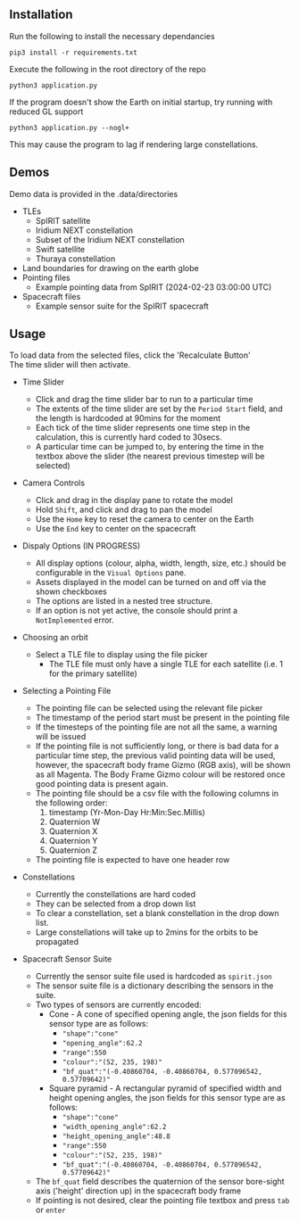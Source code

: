 Installation
------------
Run the following to install the necessary dependancies

`pip3 install -r requirements.txt`

Execute the following in the root directory of the repo

`python3 application.py`

If the program doesn't show the Earth on initial startup, try running with reduced GL support

`python3 application.py --nogl+`

This may cause the program to lag if rendering large constellations.

Demos
-----
Demo data is provided in the .data/directories
* TLEs
	* SpIRIT satellite
	* Iridium NEXT constellation
	* Subset of the Iridium NEXT constellation
	* Swift satellite
	* Thuraya constellation
* Land boundaries for drawing on the earth globe
* Pointing files
	* Example pointing data from SpIRIT (2024-02-23 03:00:00 UTC)
* Spacecraft files
	* Example sensor suite for the SpIRIT spacecraft

Usage
-----
To load data from the selected files, click the 'Recalculate Button'  
The time slider will then activate.  

* Time Slider
	* Click and drag the time slider bar to run to a particular time
	* The extents of the time slider are set by the `Period Start` field, and the length is hardcoded at 90mins for the moment
	* Each tick of the time slider represents one time step in the calculation, this is currently hard coded to 30secs.
	* A particular time can be jumped to, by entering the time in the textbox above the slider (the nearest previous timestep will be selected)

* Camera Controls
	* Click and drag in the display pane to rotate the model
	* Hold `Shift`, and click and drag to pan the model
	* Use the `Home` key to reset the camera to center on the Earth
	* Use the `End` key to center on the spacecraft

* Dispaly Options (IN PROGRESS)
	* All display options (colour, alpha, width, length, size, etc.) should be configurable in the `Visual Options` pane.
	* Assets displayed in the model can be turned on and off via the shown checkboxes
	* The options are listed in a nested tree structure.
	* If an option is not yet active, the console should print a `NotImplemented` error.

* Choosing an orbit
	* Select a TLE file to display using the file picker
		* The TLE file must only have a single TLE for each satellite (i.e. 1 for the primary satellite)

* Selecting a Pointing File
	* The pointing file can be selected using the relevant file picker
	* The timestamp of the period start must be present in the pointing file
	* If the timesteps of the pointing file are not all the same, a warning will be issued
	* If the pointing file is not sufficiently long, or there is bad data for a particular time step, the previous valid pointing data will be used, however, the spacecraft body frame Gizmo (RGB axis), will be shown as all Magenta. The Body Frame Gizmo colour will be restored once good pointing data is present again.
	* The pointing file should be a csv file with the following columns in the following order:
		1. timestamp (Yr-Mon-Day Hr:Min:Sec.Millis)
		2. Quaternion W
		3. Quaternion X
		4. Quaternion Y
		5. Quaternion Z
	* The pointing file is expected to have one header row

* Constellations
	* Currently the constellations are hard coded
	* They can be selected from a drop down list
	* To clear a constellation, set a blank constellation in the drop down list.
	* Large constellations will take up to 2mins for the orbits to be propagated

* Spacecraft Sensor Suite
	* Currently the sensor suite file used is hardcoded as `spirit.json`
	* The sensor suite file is a dictionary describing the sensors in the suite.
	* Two types of sensors are currently encoded:
		* Cone - A cone of specified opening angle, the json fields for this sensor type are as follows:
			* `"shape":"cone"`
			* `"opening_angle":62.2`
			* `"range":550`
			* `"colour":"(52, 235, 198)"`
			* `"bf_quat":"(-0.40860704, -0.40860704, 0.577096542, 0.57709642)"`
		* Square pyramid - A rectangular pyramid of specified width and height opening angles, the json fields for this sensor type are as follows:
			* `"shape":"cone"`
			* `"width_opening_angle":62.2`
			* `"height_opening_angle":48.8`
			* `"range":550`
			* `"colour":"(52, 235, 198)"`
			* `"bf_quat":"(-0.40860704, -0.40860704, 0.577096542, 0.57709642)"`
	* The `bf_quat` field describes the quaternion of the sensor bore-sight axis ('height' direction up) in the spacecraft body frame
	* If pointing is not desired, clear the pointing file textbox and press `tab` or `enter`

